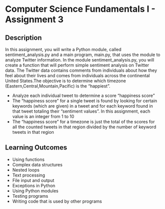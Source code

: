 # Computer Science Fundamentals I - Assignment 3

## Description
In this assignment, you will write a Python module, called sentiment_analysis.py and a main program, main.py, that uses the module to analyze Twitter information. In the module sentiment_analysis.py, you will create a function that will perform simple sentiment analysis on Twitter data. The Twitter data contains comments from individuals about how they feel about their lives and comes from individuals across the continental United States.The objective is to determine which timezone (Eastern,Central,Mountain,Pacific) is the “happiest”. 
- Analyze each individual tweet to determine a score “happiness score”
- The “happiness score” for a single tweet is found by looking for certain keywords (which are given) in a tweet and for each keyword found in that tweet totaling their “sentiment
 values”. In this assignment, each value is an integer from 1 to 10
 - The “happiness score” for a timezone is just the total of the scores for all the counted tweets in that region divided by the number of keyword tweets in that region

## Learning Outcomes
- Using functions
- Complex data structures
- Nested loops
- Text processing
- File input and output
- Exceptions in Python
- Using Python modules
- Testing programs
- Writing code that is used by other programs
